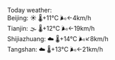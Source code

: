 Today weather:  
Beijing: ☀️   🌡️+11°C 🌬️←4km/h  
Tianjin: 🌫  🌡️+12°C 🌬️←19km/h  
Shijiazhuang: ☁️   🌡️+14°C 🌬️↙8km/h  
Tangshan: ☁️   🌡️+13°C 🌬️←21km/h  
